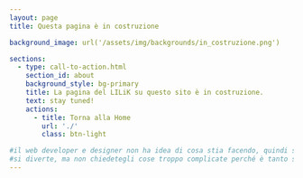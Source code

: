 ```yaml
---
layout: page
title: Questa pagina è in costruzione

background_image: url('/assets/img/backgrounds/in_costruzione.png')

sections:
  - type: call-to-action.html
    section_id: about
    background_style: bg-primary
    title: La pagina del LILiK su questo sito è in costruzione.
    text: stay tuned!
    actions:
      - title: Torna alla Home
        url: './'
        class: btn-light

#il web developer e designer non ha idea di cosa stia facendo, quindi sbaglia, si incazza, beve un caffè e riprova.
#si diverte, ma non chiedetegli cose troppo complicate perché è tanto se riesce a mettere i link e le immagini giuste
---
```

